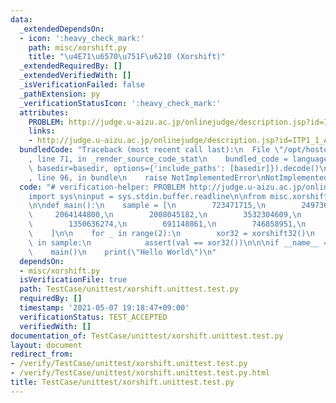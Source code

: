 ```yaml
---
data:
  _extendedDependsOn:
  - icon: ':heavy_check_mark:'
    path: misc/xorshift.py
    title: "\u4E71\u6570\u751F\u6210 (Xorshift)"
  _extendedRequiredBy: []
  _extendedVerifiedWith: []
  _isVerificationFailed: false
  _pathExtension: py
  _verificationStatusIcon: ':heavy_check_mark:'
  attributes:
    PROBLEM: http://judge.u-aizu.ac.jp/onlinejudge/description.jsp?id=ITP1_1_A
    links:
    - http://judge.u-aizu.ac.jp/onlinejudge/description.jsp?id=ITP1_1_A
  bundledCode: "Traceback (most recent call last):\n  File \"/opt/hostedtoolcache/Python/3.9.5/x64/lib/python3.9/site-packages/onlinejudge_verify/documentation/build.py\"\
    , line 71, in _render_source_code_stat\n    bundled_code = language.bundle(stat.path,\
    \ basedir=basedir, options={'include_paths': [basedir]}).decode()\n  File \"/opt/hostedtoolcache/Python/3.9.5/x64/lib/python3.9/site-packages/onlinejudge_verify/languages/python.py\"\
    , line 96, in bundle\n    raise NotImplementedError\nNotImplementedError\n"
  code: "# verification-helper: PROBLEM http://judge.u-aizu.ac.jp/onlinejudge/description.jsp?id=ITP1_1_A\n\
    import sys\ninput = sys.stdin.buffer.readline\n\nfrom misc.xorshift import xorshift32\n\
    \n\ndef main():\n    sample = [\n        723471715,\n        2497366906,\n   \
    \     2064144800,\n        2008045182,\n        3532304609,\n        374114282,\n\
    \        1350636274,\n        691148861,\n        746858951,\n        2653896249\n\
    \    ]\n\n    for _ in range(2):\n        xor32 = xorshift32()\n        for val\
    \ in sample:\n            assert(val == xor32())\n\n\nif __name__ == '__main__':\n\
    \    main()\n    print(\"Hello World\")\n"
  dependsOn:
  - misc/xorshift.py
  isVerificationFile: true
  path: TestCase/unittest/xorshift.unittest.test.py
  requiredBy: []
  timestamp: '2021-05-07 19:18:47+09:00'
  verificationStatus: TEST_ACCEPTED
  verifiedWith: []
documentation_of: TestCase/unittest/xorshift.unittest.test.py
layout: document
redirect_from:
- /verify/TestCase/unittest/xorshift.unittest.test.py
- /verify/TestCase/unittest/xorshift.unittest.test.py.html
title: TestCase/unittest/xorshift.unittest.test.py
---
```

